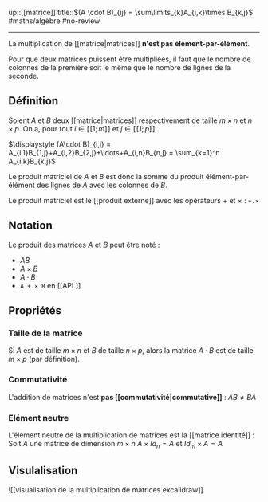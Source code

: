 up::[[matrice]]
title::$(A \cdot B)_{ij} = \sum\limits_{k}A_{i,k}\times B_{k,j}$
#maths/algèbre #no-review 

----

La multiplication de [[matrice|matrices]] **n'est pas élément-par-élément**.

Pour que deux matrices puissent être multipliées, il faut que le nombre de colonnes de la première soit le même que le nombre de lignes de la seconde.

## Définition

Soient $A$ et $B$ deux [[matrice|matrices]] respectivement de taille $m\times n$ et $n\times p$. On a, pour tout $i\in [\![1;m]\!]$ et $j\in[\![1;p]\!]$:

$\displaystyle (A\cdot B)_{i,j} = A_{i,1}B_{1,j}+A_{i,2}B_{2,j}+\ldots+A_{i,n}B_{n,j} = \sum_{k=1}^n A_{i,k}B_{k,j}$

Le produit matriciel de $A$ et $B$ est donc la somme du produit élément-par-élément des lignes de $A$ avec les colonnes de $B$.

Le produit matriciel est le [[produit externe]] avec les opérateurs $+$ et $\times$ : `+.×`

## Notation
Le produit des matrices $A$ et $B$ peut être noté :
 - $AB$
 - $A\times B$
 - $A\cdot B$
 - `A +.× B` en [[APL]]

## Propriétés
### Taille de la matrice
Si $A$ est de taille $m\times n$ et $B$ de taille $n\times p$, alors la matrice $A\cdot B$ est de taille $m\times p$ (par définition).

### Commutativité
L'addition de matrices n'est **pas [[commutativité|commutative]]** :
$AB \neq BA$

### Elément neutre
L'élément neutre de la multiplication de matrices est la [[matrice identité]] :
Soit $A$ une matrice de dimension $m\times n$
$A\times Id_n = A$ et $Id_m\times A = A$


## Visulalisation
![[visualisation de la multiplication de matrices.excalidraw]]


